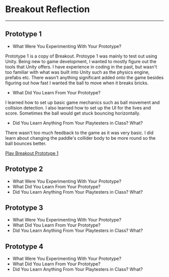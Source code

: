 # Breakout Reflection
---
## Prototype 1

- What Were You Experimenting With Your Prototype?

Prototype 1 is a copy of Breakout. Protoype 1 was mainly to test out using Unity. Being new to game development, I wanted to mostly figure out the tools that Unity offers. I have experience in coding in the past, but wasn't too familiar with what was built into Unity such as the physics engine, prefabs etc. There wasn't anything significant added onto the game besides figuring out how fast I wanted the ball to move when it breaks bricks.

- What Did You Learn From Your Prototype?

I learned how to set up basic game mechanics such as ball movement and collision detection. I also learned how to set up the UI for the lives and score. Sometimes the ball would get stuck bouncing horizontally.

- Did You Learn Anything From Your Playtesters in Class? What?

There wasn't too much feedback to the game as it was very basic. I did learn about changing the paddle's collider body to be more round so the ball bounces better.

[Play Breakout Prototype 1](http://ArnoldTran.github.io/game-dev-spring2025/builds/breakout-1)

## Prototype 2

- What Were You Experimenting With Your Prototype?
- What Did You Learn From Your Prototype?
- Did You Learn Anything From Your Playtesters in Class? What?

## Prototype 3

- What Were You Experimenting With Your Prototype?
- What Did You Learn From Your Prototype?
- Did You Learn Anything From Your Playtesters in Class? What?

## Prototype 4

- What Were You Experimenting With Your Prototype?
- What Did You Learn From Your Prototype?
- Did You Learn Anything From Your Playtesters in Class? What?

